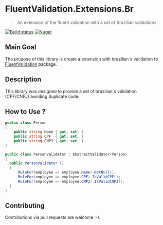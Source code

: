 
# FluentValidation.Extensions.Br
> An extension of the fluent validation with a set of Brazilian validations


[![Build status](https://ci.appveyor.com/api/projects/status/497l6ojfocc7v4m0?svg=true)](https://ci.appveyor.com/project/LucasMendesl/fluentvalidation-extensions-br) [![Nuget](http://img.shields.io/nuget/v/Extensions.FluentValidation.Br.svg?maxAge=10800)](https://www.nuget.org/packages/Extensions.FluentValidation.Br/)

## Main Goal
The prupose of this library is create a extension with brazilian´s validation to [FluentValidation](https://github.com/JeremySkinner/FluentValidation) package.

## Description
This library was designed to provide a set of brazilian´s validation (CPF/CNPJ) avoiding duplicate code.    

## How to Use ?
```csharp
public class Person 
{
    public string Name { get; set; }
    public string CPF  { get; set; }
    public string CNPJ { get; set; }
}

public class PersonValidator : AbstractValidator<Person>
{
  public PersonValidator ()
  {
      RuleFor(employee => employee.Name).NotNull();
      RuleFor(employee => employee.CPF).IsValidCPF();
      RuleFor(employee => employee.CNPJ).IsValidCNPJ();
  }
}
```
## Contributing
Contributions via pull requests are welcome :-).
